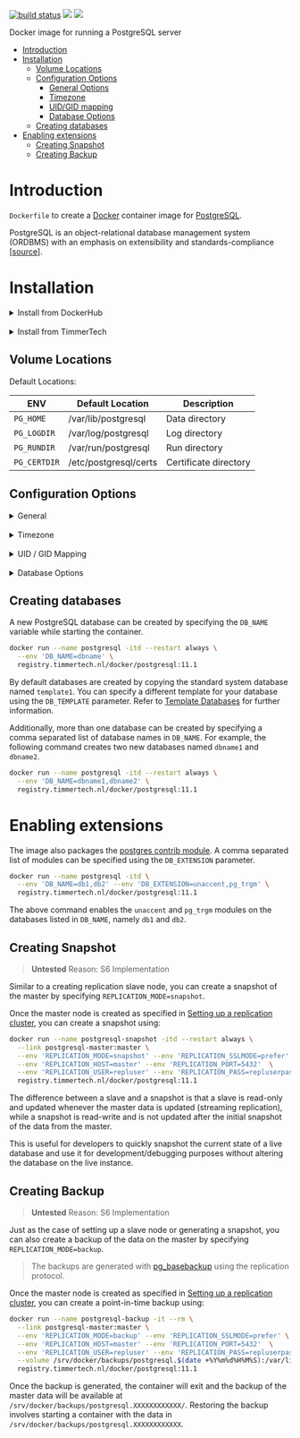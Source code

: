 [![build status](https://gitlab.timmertech.nl/docker/postgresql/badges/master/pipeline.svg)](https://gitlab.timmertech.nl/docker/postgresql/commits/master)
[![](https://images.microbadger.com/badges/image/datacore/postgresql.svg)](https://microbadger.com/images/datacore/postgresql)
[![](https://images.microbadger.com/badges/license/datacore/postgresql.svg)](https://microbadger.com/images/datacore/postgresql)

Docker image for running a PostgreSQL server

- [Introduction](#introduction)
- [Installation](#installation)
  - [Volume Locations](#volume-locations)
  - [Configuration Options](#configuration-options)
    - [General Options](#general-options)
    - [Timezone](#timezone)
    - [UID/GID mapping](#uidgid-mapping)
    - [Database Options](#database-options)
  - [Creating databases](#creating-databases)
- [Enabling extensions](#enabling-extensions)
  - [Creating Snapshot](#creating-snapshot)
  - [Creating Backup](#creating-backup)

# Introduction

`Dockerfile` to create a [Docker](https://www.docker.com/) container image for [PostgreSQL](http://postgresql.org/).

PostgreSQL is an object-relational database management system (ORDBMS) with an emphasis on extensibility and standards-compliance [[source](https://en.wikipedia.org/wiki/PostgreSQL)].

# Installation

<details>
<summary>Install from DockerHub</summary>
<p>

Download:

```bash
docker pull datacore/postgresql:latest
```

Build:

```bash
git clone https://github.com/gjrtimmer/docker-postgresql.git
cd docker-postgresql
docker build --build-arg=PGV=$(cat VERSION) -t datacore/postgresql .
```

</p>
</details>

<br/>

<details>
<summary>Install from TimmerTech</summary>
<p>

Download:

```bash
docker pull registry.timmertech.nl/docker/postgresql:latest
```

Build:

```bash
git clone https://gitlab.timmertech.nl/docker/postgresql.git
cd postgresql
docker build --build-arg=PGV=$(cat VERSION) -t datacore/postgresql .
```

</p>
</details>

## Volume Locations

Default Locations:

| ENV | Default Location | Description |
|-----|------------------|-------------|
| ```PG_HOME``` | /var/lib/postgresql | Data directory |
| ```PG_LOGDIR``` | /var/log/postgresql | Log directory |
| ```PG_RUNDIR``` | /var/run/postgresql | Run directory |
| ```PG_CERTDIR``` | /etc/postgresql/certs | Certificate directory | 

## Configuration Options

<details>
<summary>General</summary>

### General Options

<p>

| Option | Default | Description |
|--------|---------|-------------|
| [TZ](#timezone) | UTC | Set timezone, example ```Europe/Amsterdam``` |
| [PG_UID](#uidgid-mapping) `UID` | postgres | Map ownership to UID |
| [PG_GID](#uidgid-mapping) `GID` | postgres | Map ownership to GID |
</p>
</details>

<br/>

<details>
<summary>Timezone</summary>

### Timezone

<p>

Set the timezone for the container, defaults to ```UTC```.
To set the timezone set the desired timezone with the variable ```TZ```.

Example:

````bash
docker run --name postgresql -itd --restart always \
  --env 'TZ=Europe/Amsterdam' \
  registry.timmertech.nl/docker/postgresql:latest
````

</p>
</details>

<br />

<details>
<summary>UID / GID Mapping</summary>

### UID/GID mapping

<p>

The files and processes created by the container are owned by the `postgres` user that is internal to the container. In the absense of user namespace in docker the UID and GID of the containers `postgres` user may have different meaning on the host.

For example, a user on the host with the same UID and/or GID as the `postgres` user of the container will be able to access the data in the persistent volumes mounted from the host as well as be able to KILL the `postgres` server process started by the container.

To circumvent this issue you can specify the UID and GID for the `postgres` user of the container using the `PG_UID` and `PG_GID` variables respectively.

For example, if you want to assign the `postgres` user of the container the UID and GID `999`:

```bash
docker run --name postgresql -itd --restart always \
  --env 'PG_UID=999' --env 'PG_GID=999' \
  registry.timmertech.nl/docker/postgresql:11.1
```

</p>
</details>

<br/>

<details>
<summary>Database Options</summary>

### Database Options

<p>

| Option | Description |
|--------|-------------|
| PG_PASSWORD | Password for `postgres` user |
| DB_USER | Username for database(s) provided with `DB_NAME` |
| DB_PASS | Password for database(s) provided with `DB_NAME` |
| [DB_NAME](#creating-databases) `NAME` | Database(s) to create, multiple can be provided separated with a comma `,` |
| [DB_TEMPLATE](http://www.postgresql.org/docs/11.1/static/manage-ag-templatedbs.html) `TEMPLATE` | Template to use for newly created database(s) [Template Databases](http://www.postgresql.org/docs/11.1/static/manage-ag-templatedbs.html) |
| [DB_EXTENSION](#enabling-extensions) `EXTENSION` | Extension to enable for database(s) within `DB_NAME`, multiple can be provided separated with a comma `,` |
| PL_PERL | PL/Perl language extension, ```true``` to enable, default: ```false``` |
| PL_PYTHON | PL/Python3 language extension, ```true``` to enable, default: ```false``` |
| PL_TCL | PL/Tcl language extension, ```true``` to enable, default: ```false``` | 
| PG_CRON | Cron scheduler for postgresql, ```true``` to enable, default: ```false``` |
| PG_CRON_DB | Cron scheduler database `PG_CRON_DB`, default: ```postgres``` |

</p>
</details>

## Creating databases

A new PostgreSQL database can be created by specifying the `DB_NAME` variable while starting the container.

```bash
docker run --name postgresql -itd --restart always \
  --env 'DB_NAME=dbname' \
  registry.timmertech.nl/docker/postgresql:11.1
```

By default databases are created by copying the standard system database named `template1`. You can specify a different template for your database using the `DB_TEMPLATE` parameter. Refer to [Template Databases](http://www.postgresql.org/docs/11.1/static/manage-ag-templatedbs.html) for further information.

Additionally, more than one database can be created by specifying a comma separated list of database names in `DB_NAME`. For example, the following command creates two new databases named `dbname1` and `dbname2`.

```bash
docker run --name postgresql -itd --restart always \
  --env 'DB_NAME=dbname1,dbname2' \
  registry.timmertech.nl/docker/postgresql:11.1
```

# Enabling extensions

The image also packages the [postgres contrib module](http://www.postgresql.org/docs/11.1/static/contrib.html). A comma separated list of modules can be specified using the `DB_EXTENSION` parameter.

```bash
docker run --name postgresql -itd \
  --env 'DB_NAME=db1,db2' --env 'DB_EXTENSION=unaccent,pg_trgm' \
  registry.timmertech.nl/docker/postgresql:11.1
```

The above command enables the `unaccent` and `pg_trgm` modules on the databases listed in `DB_NAME`, namely `db1` and `db2`.

## Creating Snapshot

> **Untested**
> Reason: S6 Implementation

Similar to a creating replication slave node, you can create a snapshot of the master by specifying `REPLICATION_MODE=snapshot`.

Once the master node is created as specified in [Setting up a replication cluster](#setting-up-a-replication-cluster), you can create a snapshot using:

```bash
docker run --name postgresql-snapshot -itd --restart always \
  --link postgresql-master:master \
  --env 'REPLICATION_MODE=snapshot' --env 'REPLICATION_SSLMODE=prefer' \
  --env 'REPLICATION_HOST=master' --env 'REPLICATION_PORT=5432'  \
  --env 'REPLICATION_USER=repluser' --env 'REPLICATION_PASS=repluserpass' \
  registry.timmertech.nl/docker/postgresql:11.1
```

The difference between a slave and a snapshot is that a slave is read-only and updated whenever the master data is updated (streaming replication), while a snapshot is read-write and is not updated after the initial snapshot of the data from the master.

This is useful for developers to quickly snapshot the current state of a live database and use it for development/debugging purposes without altering the database on the live instance.

## Creating Backup

> **Untested**
> Reason: S6 Implementation

Just as the case of setting up a slave node or generating a snapshot, you can also create a backup of the data on the master by specifying `REPLICATION_MODE=backup`.

> The backups are generated with [pg_basebackup](http://www.postgresql.org/docs/11.1/static/app-pgbasebackup.html) using the replication protocol.

Once the master node is created as specified in [Setting up a replication cluster](#setting-up-a-replication-cluster), you can create a point-in-time backup using:

```bash
docker run --name postgresql-backup -it --rm \
  --link postgresql-master:master \
  --env 'REPLICATION_MODE=backup' --env 'REPLICATION_SSLMODE=prefer' \
  --env 'REPLICATION_HOST=master' --env 'REPLICATION_PORT=5432'  \
  --env 'REPLICATION_USER=repluser' --env 'REPLICATION_PASS=repluserpass' \
  --volume /srv/docker/backups/postgresql.$(date +%Y%m%d%H%M%S):/var/lib/postgresql \
  registry.timmertech.nl/docker/postgresql:11.1
```

Once the backup is generated, the container will exit and the backup of the master data will be available at `/srv/docker/backups/postgresql.XXXXXXXXXXXX/`. Restoring the backup involves starting a container with the data in `/srv/docker/backups/postgresql.XXXXXXXXXXXX`.
